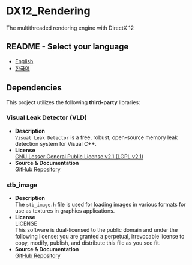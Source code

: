 # DX12_Rendering
The multithreaded rendering engine with DirectX 12

## README - Select your language

* [English](./README/README_EN.md)
* [한국어](./README/README_KR.md)

## Dependencies
This project utilizes the following **third-party** libraries:

### Visual Leak Detector (VLD)
* **Description**<br>`Visual Leak Detector` is a free, robust, open-source memory leak detection system for Visual C++.
* **License**<br>[GNU Lesser General Public License v2.1 (LGPL v2.1)](https://www.gnu.org/licenses/old-licenses/lgpl-2.1.html)
* **Source & Documentation**<br>[GitHub Repository](https://github.com/oneiric/vld)

### stb_image
* **Description**<br>The `stb_image.h` file is used for loading images in various formats for use as textures in graphics applications.
* **License**<br>[LICENSE](https://github.com/nothings/stb/blob/master/LICENSE)<br>This software is dual-licensed to the public domain and under the following license: you are granted a perpetual, irrevocable license to copy, modify, publish, and distribute this file as you see fit.
* **Source & Documentation**<br>[GitHub Repository](https://github.com/nothings/stb)